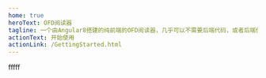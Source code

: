 ```yaml
---
home: true
heroText: OFD阅读器
tagline: 一个由Angular8搭建的纯前端的OFD阅读器，几乎可以不需要后端代码，或者后端仅用Nginx搭建的文件服务器即可。满足快速上手，即开即用的的效果。
actionText: 开始使用
actionLink: /GettingStarted.html
---
```


<div>fffff</div>